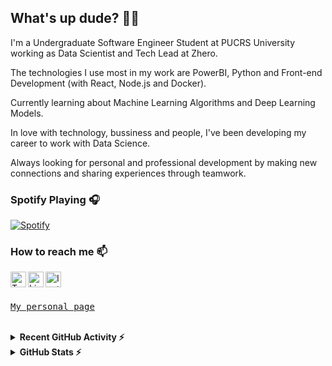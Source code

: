 ## What's up dude? 🤙🏼

I'm a Undergraduate Software Engineer Student at PUCRS University working as Data Scientist and Tech Lead at Zhero.


The technologies I use most in my work are PowerBI, Python and Front-end Development (with React, Node.js and Docker).


Currently learning about Machine Learning Algorithms and Deep Learning Models.


In love with technology, bussiness and people, I've been developing my career to work with Data Science.


Always looking for personal and professional development by making new connections and sharing experiences through teamwork.

<!--
![](https://github-readme-stats.vercel.app/api?username=pportella23&show_icons=true&count_private=true&hide=stars&theme=calm)
<details><summary><b>GitHub Stats</b></summary>
  ![](https://github-readme-stats.vercel.app/api?username=pportella23&show_icons=true&count_private=true&theme=calm)  
  ![](https://github-readme-stats.vercel.app/api/top-langs/?username=pportella23&langs_count=8&count_private=true&layout=compact&theme=calm)
</details>
-->
### Spotify Playing 🎧
<!--
[<img src="https://spotify-now-playing-ten-bice.vercel.app/api/spotify-playing" alt="Spotify Now Playing" width="350" />](https://open.spotify.com/user/i4yymuketz298imfxjy9l82dz?si=TUtihI39QkCTl-WjiWc4fg)
-->
[![Spotify](https://spotify-now-playing-ten-bice.vercel.app/api/spotify-playing)](https://open.spotify.com/user/i4yymuketz298imfxjy9l82dz?si=TUtihI39QkCTl-WjiWc4fg)

### How to reach me 📫 

[<img align="left" alt="Twitter" width="25px" src="https://svgshare.com/i/Up1.svg" />][twitter]
[<img align="left" alt="LinkedIn" width="25px" src="https://svgshare.com/i/UqY.svg" />][linkedin]
[<img align="left" alt="Instagram" width="25px" src="https://svgshare.com/i/UqP.svg" />][instagram]

<br />
<br />

<samp>[My personal page](http://flowcv.me/pportella23)</samp>

<br />

<details><summary><b>Recent GitHub Activity ⚡</b></summary>
  
  <!--START_SECTION:activity-->
1. 🎉 Merged PR [#6](https://github.com/pportella23/textbin-api/pull/6) in [pportella23/textbin-api](https://github.com/pportella23/textbin-api)
2. 🎉 Merged PR [#1](https://github.com/pportella23/teste/pull/1) in [pportella23/teste](https://github.com/pportella23/teste)
3. 💪 Opened PR [#1](https://github.com/pportella23/teste/pull/1) in [pportella23/teste](https://github.com/pportella23/teste)
  <!--END_SECTION:activity-->
  
 </details>
 

<details><summary><b>GitHub Stats ⚡</b></summary>  
  
  <a href="https://github.com/pportella23">
    <img align="center" src="https://github-readme-stats.vercel.app/api?username=pportella23&show_icons=true&count_private=true&hide=stars&theme=calm&hide_border=true" />
  </a>
  <a href="https://github.com/pportella23">
    <img align="center" src="https://github-readme-stats.vercel.app/api/top-langs/?username=pportella23&theme=calm&layout=compact&hide_border=true" />
  </a>
  <!--
   <img align="left" alt="codeSTACKr's GitHub Stats" src="https://github-readme-stats.codestackr.vercel.app/api?username=codeSTACKr&show_icons=true&hide_border=true" />
  -->
</details>
  
[twitter]: https://twitter.com/pportella23
[instagram]: https://instagram.com/pportella23
[linkedin]: https://linkedin.com/in/pportella
 
<!--
<p align="left"> <img src="https://komarev.com/ghpvc/?username=pportella23&label=Profile%20views&color=28a464&style=flat" alt="pportella23" /> </p>

<!--
#### GitHub Stats ⚡
![](https://github-readme-stats.vercel.app/api?username=pportella23&show_icons=true&count_private=true&hide=stars&theme=calm)  
![](https://github-readme-stats.vercel.app/api/top-langs/?username=pportella23&langs_count=8&count_private=true&layout=compact&hide=jupyter%20notebook&theme=calm)
-->
<!--
The techs that I most use in my job are React.js, HTML, CSS and Docker, but I have experiences with Machine Learning models
As an enthusiast of data driven culture, I've been developing my career to work focused on Bussiness and Data Science.
In love with technology and people, I'm always looking for adventures and challenges.
"Taking my time to perfect the Bit!" 
-->

<!--
### How to reach me 📫 
**pportella23/pportella23** is a ✨ _special_ ✨ repository because its `README.md` (this file) appears on your GitHub profile.

Here are some ideas to get you started:

- 🔭 I’m currently working on ...
- 🌱 I’m currently learning ...
- 👯 I’m looking to collaborate on ...
- 🤔 I’m looking for help with ...
- 💬 Ask me about ...
- 📫 How to reach me: ...
- 😄 Pronouns: ...
- ⚡ Fun fact: ...
-->
